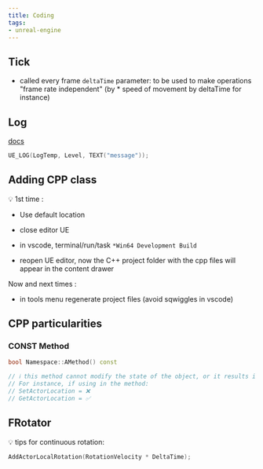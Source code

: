 ```yaml
---
title: Coding
tags:
- unreal-engine
---
```


## Tick

- called every frame `deltaTime` parameter: to be used to make operations "frame rate independent" (by * speed of movement by deltaTime for instance)

## Log

[docs](https://dev.epicgames.com/documentation/en-us/unreal-engine/logging-in-unreal-engine)

```cpp
UE_LOG(LogTemp, Level, TEXT("message"));
```

## Adding CPP class

💡 1st time :

- Use default location
- close editor UE
- in vscode, terminal/run/task  `*Win64 Development Build`

- reopen UE editor, now the C++ project folder with the cpp files will appear in the content drawer

Now and next times :

- in tools menu regenerate project files (avoid sqwiggles in vscode)

## CPP particularities

### CONST Method

```cpp
bool Namespace::AMethod() const

// ℹ️ this method cannot modify the state of the object, or it results in a compile error 
// For instance, if using in the method:
// SetActorLocation = ❌
// GetActorLocation = ✅
```

## FRotator

💡 tips for continuous rotation:

```cpp
AddActorLocalRotation(RotationVelocity * DeltaTime);
```
